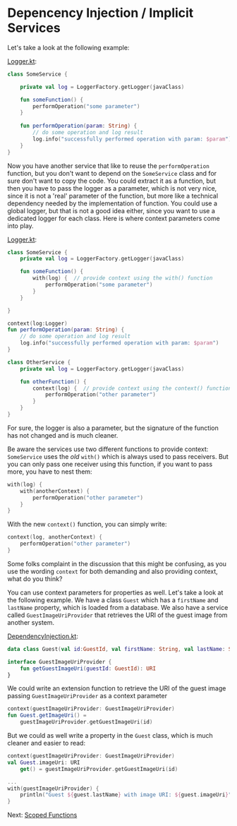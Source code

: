 # Depencency Injection / Implicit Services
Let's take a look at the following example:

[Logger.kt](../main/context-parameters/src/main/kotlin/com/github/ralfstuckert/kcr/Logger.kt):
```kotlin
class SomeService {

    private val log = LoggerFactory.getLogger(javaClass)

    fun someFunction() {
        performOperation("some parameter")
    }
    
    fun performOperation(param: String) {
        // do some operation and log result
        log.info("successfully performed operation with param: $param")
    }
}
```

Now you have another service that like to reuse the `performOperation` function, but you don't want to depend on the
`SomeService` class and for sure don't want to copy the code. You could extract it as a function, but then you have to pass
the logger as a parameter, which is not very nice, since it is not a 'real' parameter of the function, but more like a
technical dependency needed by the implementation of function. You could use a global logger, but that is not a good idea
either, since you want to use a dedicated logger for each class. Here is where context parameters come into play.

[Logger.kt](../main/context-parameters/src/main/kotlin/com/github/ralfstuckert/kcr/Logger.kt):
```kotlin
class SomeService {
    private val log = LoggerFactory.getLogger(javaClass)

    fun someFunction() {
        with(log) {  // provide context using the with() function
            performOperation("some parameter")
        }
    }

}

context(log:Logger)
fun performOperation(param: String) {
    // do some operation and log result
    log.info("successfully performed operation with param: $param")
}

class OtherService {
    private val log = LoggerFactory.getLogger(javaClass)

    fun otherFunction() {
        context(log) {  // provide context using the context() function
            performOperation("other parameter")
        }
    }
}
```
For sure, the logger is also a parameter, but the signature of the function has not changed and is much cleaner.

Be aware the services use two different functions to provide context: `SomeService` uses the _old_ `with()`
which is always used to pass receivers. But you can only pass one receiver using this function, if you want to 
pass more, you have to nest them:

```kotlin
with(log) {
    with(anotherContext) {
        performOperation("other parameter")
    }
}
```
With the new `context()` function, you can simply write:
```kotlin
context(log, anotherContext) {
    performOperation("other parameter")
}
```
Some folks complaint in the discussion that this might be confusing, as you use the wording `context` for 
both demanding and also providing context, what do you think?

You can use context parameters for properties as well. Let's take a look at the following example. We have a class `Guest`
which has a `firstName` and `lastName` property, which is loaded from a database. We also have a service called `GuestImageUriProvider`
that retrieves the URI of the guest image from another system.

[DependencyInjection.kt](../main/context-parameters/src/main/kotlin/com/github/ralfstuckert/kcr/DependencyInjection.kt):
```kotlin
data class Guest(val id:GuestId, val firstName: String, val lastName: String)

interface GuestImageUriProvider {
    fun getGuestImageUri(guestId: GuestId): URI
}
```

We could write an extension function to retrieve the URI of the guest image passing `GuestImageUriProvider` as a context parameter

```kotlin
context(guestImageUriProvider: GuestImageUriProvider)
fun Guest.getImageUri() =
    guestImageUriProvider.getGuestImageUri(id)
```

But we could as well write a property in the `Guest` class, which is much cleaner and easier to read:

```kotlin
context(guestImageUriProvider: GuestImageUriProvider)
val Guest.imageUri: URI
    get() = guestImageUriProvider.getGuestImageUri(id)

...
with(guestImageUriProvider) {
    println("Guest ${guest.lastName} with image URI: ${guest.imageUri}")
}
```

Next: [Scoped Functions](scoped_functions.md)